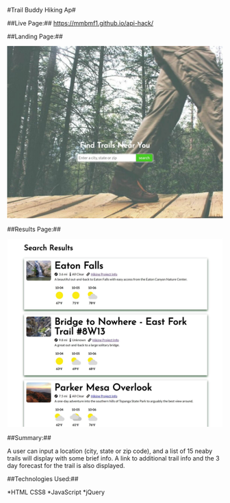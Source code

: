 <!-- The name of your app at the top of the file -->
#Trail Buddy Hiking Ap#

<!-- A link to your live app -->
##Live Page:##
https://mmbmf1.github.io/api-hack/


<!-- Screenshot(s) of your app. This makes your app description much easier to understand. -->

##Landing Page:##

![](images/landing_page.jpg)

##Results Page:##

![](images/results_page.jpg)


<!-- A summary section. This should have a concise explanation of what your app does. Try to frame this from the standpoint of what the user does, or what the app enables for the user. -->

##Summary:##

A user can input a location (city, state or zip code), and a list of 15 neaby trails will display with some brief info. A link to additional trail info and the 3 day forecast for the trail is also displayed.


<!-- A section on the technology used. For your capstone, this is fairly simple (HTML/CSS/JavaScript/jQuery) but it's still good to list out the key technologies -->

##Technologies Used:##

*HTML
CSS8
*JavaScript
*jQuery

